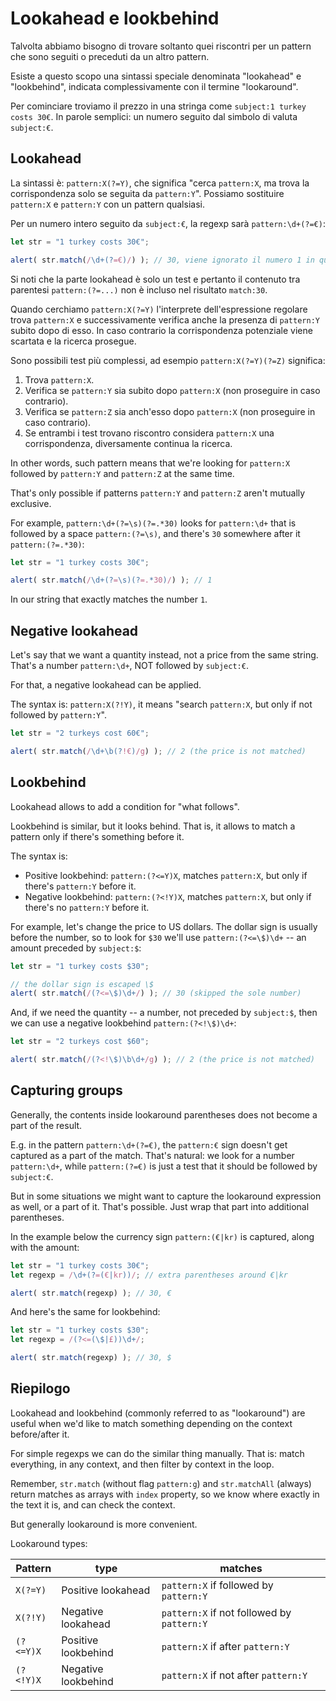 # Lookahead e lookbehind

Talvolta abbiamo bisogno di trovare soltanto quei riscontri per un pattern che sono seguiti o preceduti da un altro pattern.

Esiste a questo scopo una sintassi speciale denominata "lookahead" e "lookbehind", indicata complessivamente con il termine "lookaround".

Per cominciare troviamo il prezzo in una stringa come `subject:1 turkey costs 30€`. In parole semplici: un numero seguito dal simbolo di valuta `subject:€`.

## Lookahead

La sintassi è: `pattern:X(?=Y)`, che significa "cerca `pattern:X`, ma trova la corrispondenza solo se seguita da `pattern:Y`". Possiamo sostituire `pattern:X` e `pattern:Y` con un pattern qualsiasi.

Per un numero intero seguito da `subject:€`, la regexp sarà `pattern:\d+(?=€)`:

```js run
let str = "1 turkey costs 30€";

alert( str.match(/\d+(?=€)/) ); // 30, viene ignorato il numero 1 in quanto non seguito da €
```

Si noti che la parte lookahead è solo un test e pertanto il contenuto tra parentesi `pattern:(?=...)` non è incluso nel risultato `match:30`.

Quando cerchiamo `pattern:X(?=Y)` l'interprete dell'espressione regolare trova `pattern:X` e successivamente verifica anche la presenza di `pattern:Y` subito dopo di esso. In caso contrario la corrispondenza potenziale viene scartata e la ricerca prosegue.

Sono possibili test più complessi, ad esempio `pattern:X(?=Y)(?=Z)` significa:

1. Trova `pattern:X`.
2. Verifica se `pattern:Y` sia subito dopo `pattern:X` (non proseguire in caso contrario).
3. Verifica se `pattern:Z` sia anch'esso dopo `pattern:X` (non proseguire in caso contrario).
4. Se entrambi i test trovano riscontro considera `pattern:X` una corrispondenza, diversamente continua la ricerca.

In other words, such pattern means that we're looking for `pattern:X` followed by `pattern:Y` and `pattern:Z` at the same time.

That's only possible if patterns `pattern:Y` and `pattern:Z` aren't mutually exclusive.

For example, `pattern:\d+(?=\s)(?=.*30)` looks for `pattern:\d+` that is followed by a space `pattern:(?=\s)`, and there's `30` somewhere after it `pattern:(?=.*30)`:

```js run
let str = "1 turkey costs 30€";

alert( str.match(/\d+(?=\s)(?=.*30)/) ); // 1
```

In our string that exactly matches the number `1`.

## Negative lookahead

Let's say that we want a quantity instead, not a price from the same string. That's a number `pattern:\d+`, NOT followed by `subject:€`.

For that, a negative lookahead can be applied.

The syntax is: `pattern:X(?!Y)`, it means "search `pattern:X`, but only if not followed by `pattern:Y`".

```js run
let str = "2 turkeys cost 60€";

alert( str.match(/\d+\b(?!€)/g) ); // 2 (the price is not matched)
```

## Lookbehind

Lookahead allows to add a condition for "what follows".

Lookbehind is similar, but it looks behind. That is, it allows to match a pattern only if there's something before it.

The syntax is:
- Positive lookbehind: `pattern:(?<=Y)X`, matches `pattern:X`, but only if there's  `pattern:Y` before it.
- Negative lookbehind: `pattern:(?<!Y)X`, matches `pattern:X`, but only if there's no `pattern:Y` before it.

For example, let's change the price to US dollars. The dollar sign is usually before the number, so to look for `$30` we'll use `pattern:(?<=\$)\d+` -- an amount preceded by `subject:$`:

```js run
let str = "1 turkey costs $30";

// the dollar sign is escaped \$
alert( str.match(/(?<=\$)\d+/) ); // 30 (skipped the sole number)
```

And, if we need the quantity -- a number, not preceded by `subject:$`, then we can use a negative lookbehind `pattern:(?<!\$)\d+`:

```js run
let str = "2 turkeys cost $60";

alert( str.match(/(?<!\$)\b\d+/g) ); // 2 (the price is not matched)
```

## Capturing groups

Generally, the contents inside lookaround parentheses does not become a part of the result.

E.g. in the pattern `pattern:\d+(?=€)`, the `pattern:€` sign doesn't get captured as a part of the match. That's natural: we look for a number `pattern:\d+`, while `pattern:(?=€)` is just a test that it should be followed by `subject:€`.

But in some situations we might want to capture the lookaround expression as well, or a part of it. That's possible. Just wrap that part into additional parentheses.

In the example below the currency sign `pattern:(€|kr)` is captured, along with the amount:

```js run
let str = "1 turkey costs 30€";
let regexp = /\d+(?=(€|kr))/; // extra parentheses around €|kr

alert( str.match(regexp) ); // 30, €
```

And here's the same for lookbehind:

```js run
let str = "1 turkey costs $30";
let regexp = /(?<=(\$|£))\d+/;

alert( str.match(regexp) ); // 30, $
```

## Riepilogo

Lookahead and lookbehind (commonly referred to as "lookaround") are useful when we'd like to match something depending on the context before/after it.

For simple regexps we can do the similar thing manually. That is: match everything, in any context, and then filter by context in the loop.

Remember, `str.match` (without flag `pattern:g`) and `str.matchAll` (always) return matches as arrays with `index` property, so we know where exactly in the text it is, and can check the context.

But generally lookaround is more convenient.

Lookaround types:

| Pattern            | type             | matches |
|--------------------|------------------|---------|
| `X(?=Y)`   | Positive lookahead | `pattern:X` if followed by `pattern:Y` |
| `X(?!Y)`   | Negative lookahead | `pattern:X` if not followed by `pattern:Y` |
| `(?<=Y)X` |  Positive lookbehind | `pattern:X` if after `pattern:Y` |
| `(?<!Y)X` | Negative lookbehind | `pattern:X` if not after `pattern:Y` |

